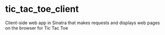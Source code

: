 # tic_tac_toe_client
Client-side web app in Sinatra that makes requests and displays web pages on the browser for Tic Tac Toe
